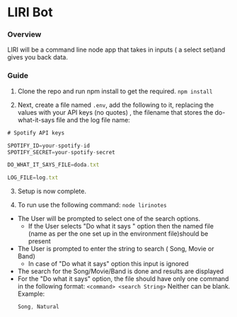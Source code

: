 # LIRI Bot

### Overview

LIRI will be a command line node app that takes in inputs ( a select set)and gives you back data.

### Guide

1. Clone the repo and run npm install to get the required.
   `npm install`

2. Next, create a file named `.env`, add the following to it, replacing the values with your API keys (no quotes) , the filename that stores the do-what-it-says file and the log file name:

```js
# Spotify API keys

SPOTIFY_ID=your-spotify-id
SPOTIFY_SECRET=your-spotify-secret

DO_WHAT_IT_SAYS_FILE=doda.txt

LOG_FILE=log.txt


```

3. Setup is now complete.

4. To run use the following command:
`node lirinotes`

* The User will be prompted to select one of the search options. 
	* If the User selects "Do what it says " option then the named file (name as per the one set up in the environment file)should be present
* The User is prompted to enter the string to search ( Song, Movie or Band)
	* In case of "Do what it says" option this input is ignored
* The search for the Song/Movie/Band is done and results are displayed
* For the "Do what it says" option, the file should have only one command in the following format:
	`<command> <search String>`
  Neither can be blank. 
  Example:
  ```js
  Song, Natural
  ```
  
